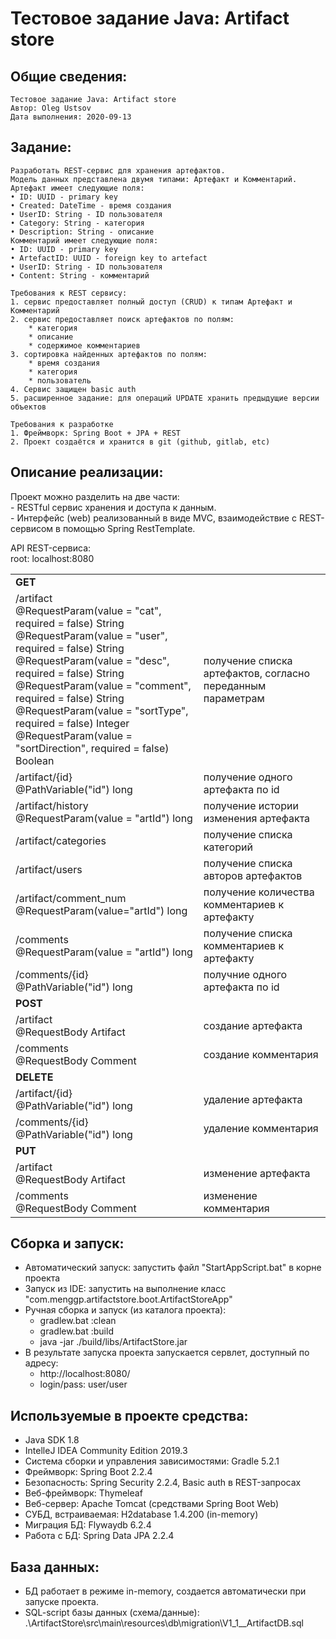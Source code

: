 # Тестовое задание Java: Artifact store

Общие сведения:
-----------------
    Тестовое задание Java: Artifact store
    Автор: Oleg Ustsov
    Дата выполнения: 2020-09-13
        
Задание:
--------------------------------------
    Разработать REST-сервис для хранения артефактов.
    Модель данных представлена двумя типами: Артефакт и Комментарий.
    Артефакт имеет следующие поля:
    • ID: UUID - primary key
    • Created: DateTime - время создания
    • UserID: String - ID пользователя
    • Category: String - категория
    • Description: String - описание
    Комментарий имеет следующие поля:
    • ID: UUID - primary key
    • ArtefactID: UUID - foreign key to artefact
    • UserID: String - ID пользователя
    • Content: String - комментарий
    
    Требования к REST сервису:
    1. сервис предоставляет полный доступ (CRUD) к типам Артефакт и Комментарий
    2. сервис предоставляет поиск артефактов по полям:
        * категория
        * описание
        * содержимое комментариев
    3. сортировка найденных артефактов по полям:
        * время создания
        * категория
        * пользователь
    4. Сервис защищен basic auth
    5. расширенное задание: для операций UPDATE хранить предыдущие версии объектов    
    
    Требования к разработке
    1. Фреймворк: Spring Boot + JPA + REST
    2. Проект создаётся и хранится в git (github, gitlab, etc)

Описание реализации:
--------------------------------------
Проект можно разделить на две части: <br>
    - RESTful сервис хранения и доступа к данным. <br>
    - Интерфейс (web) реализованный в виде MVC, взаимодействие с REST-сервисом в помощью Spring RestTemplate.

API REST-сервиса: <br>
root: localhost:8080

<table>
    <tr>
        <td><b>GET</b></td>    
    </tr>
    <tr>   
        <td>/artifact
            <br> @RequestParam(value = "cat", required = false) String					
            <br> @RequestParam(value = "user", required = false) String				
        	<br> @RequestParam(value = "desc", required = false) String				
        	<br> @RequestParam(value = "comment", required = false) String			
        	<br> @RequestParam(value = "sortType", required = false) Integer			
        	<br> @RequestParam(value = "sortDirection", required = false) Boolean
        </td>
        <td>получение списка артефактов, согласно переданным параметрам</td>
    </tr>
    <tr>
        <td>/artifact/{id}
            <br>@PathVariable("id") long</td>
        <td>получение одного артефакта по id</td>
    </tr>
    <tr>
        <td>/artifact/history
            <br>@RequestParam(value = "artId") long</td>
        <td>получение истории изменения артефакта</td>
    </tr>
    <tr>
        <td>/artifact/categories</td>
        <td>получение списка категорий</td>
    </tr>
    <tr>
        <td>/artifact/users</td>
        <td>получение списка авторов артефактов</td>
    </tr>
    <tr>
        <td>/artifact/comment_num
            	<br>@RequestParam(value="artId") long</td>
        <td>получение количества комментариев к артефакту</td>
    </tr>
    <tr>
        <td>/comments
            	<br>@RequestParam(value = "artId") long</td>
        <td>получение списка комментариев к артефакту</td>
    </tr>
    <tr>
        <td>/comments/{id}
            	<br>@PathVariable("id") long</td>
        <td>получние одного артефакта по id</td>
    </tr>
    <tr>
        <td><b>POST</b></td>
    </tr>
    <tr>
        <td>/artifact 
            	<br>@RequestBody Artifact</td>
        <td>создание артефакта</td>
    </tr>
    <tr>
        <td>/comments 
            	<br>@RequestBody Comment</td>
        <td>создание комментария</td>
    </tr>
    <tr>
        <td><b>DELETE</b></td>
    </tr>
    <tr>
        <td>/artifact/{id}
            	<br>@PathVariable("id") long</td>
        <td>удаление артефакта</td>
    </tr>
    <tr>
        <td>/comments/{id}
            	<br>@PathVariable("id") long</td>
        <td>удаление комментария</td>
    </tr>
    <tr>
        <td><b>PUT</b></td>
    </tr>
    <tr>
        <td>/artifact
            	<br>@RequestBody Artifact</td>
        <td>изменение артефакта</td>
    </tr>
    <tr>
        <td>/comments
            	<br>@RequestBody Comment</td>
        <td>изменение комментария</td>
    </tr>
</table>


Сборка и запуск:
--------------------------------------
* Автоматический запуск: запустить файл "StartAppScript.bat" в корне проекта  
* Запуск из IDE: запустить на выполнение класс "com.menggp.artifactstore.boot.ArtifactStoreApp"
* Ручная сборка и запуск (из каталога проекта):
    * gradlew.bat :clean
    * gradlew.bat :build
    * java -jar ./build/libs/ArtifactStore.jar
* В результате запуска проекта запускается сервлет, доступный по адресу:
    * http://localhost:8080/
    * login/pass: user/user


Используемые в проекте средства:
--------------------------------------
* Java SDK 1.8
* IntelleJ IDEA Community Edition 2019.3
* Система сборки и управления  зависимостями: Gradle 5.2.1
* Фреймворк: Spring Boot 2.2.4
* Безопасность: Spring Security 2.2.4, Basic auth в REST-запросах
* Веб-фреймворк: Thymeleaf
* Веб-сервер: Apache Tomcat (средствами Spring Boot Web)
* СУБД, встраиваемая: H2database 1.4.200 (in-memory)
* Миграция БД: Flywaydb 6.2.4
* Работа с БД: Spring Data JPA 2.2.4

База данных:
--------------------------------------
* БД работает в режиме in-memory, создается автоматически при запуске проекта.
* SQL-script базы данных (схема/данные): .\ArtifactStore\src\main\resources\db\migration\V1_1__ArtifactDB.sql